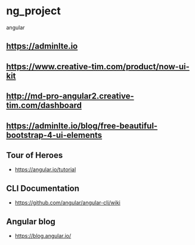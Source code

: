 # ng_project
angular

## https://adminlte.io

## https://www.creative-tim.com/product/now-ui-kit
## http://md-pro-angular2.creative-tim.com/dashboard
## https://adminlte.io/blog/free-beautiful-bootstrap-4-ui-elements
## Tour of Heroes
- https://angular.io/tutorial
## CLI Documentation
- https://github.com/angular/angular-cli/wiki
## Angular blog
- https://blog.angular.io/

